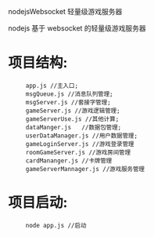 nodejsWebsocket 轻量级游戏服务器

nodejs 基于 websocket 的轻量级游戏服务器

# 项目结构:

         app.js //主入口;
         msgQueue.js //消息队列管理;
         msgServer.js //套接字管理;
         gameServer.js //游戏逻辑管理;
         gameServerUse.js //其他计算;
         dataManger.js   //数据包管理;
         userDataManager.js //用户数据管理;
         gameLoginServer.js //游戏登录管理
         roomGameServer.js //游戏房间管理
         cardMananger.js //卡牌管理
         gameServerMannager.js //游戏服务管理
         
# 项目启动:
         node app.js //启动
